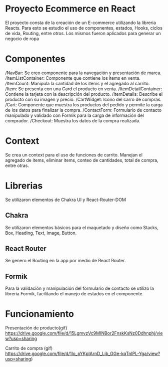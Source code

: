 # Proyecto Ecommerce en React

El proyecto consta de la creación de un E-commerce utilizando la libreria Reacts. Para esto se estudio el uso de componentes, estados, Hooks, ciclos de vida, Routing, entre otros. Los mismos fueron aplicados para generar un negocio de ropa


# Componentes

/NavBar: Se creo componente para la navegación y presentación de marca.
/ItemListContainer: Componente que contiene los items en venta.
/ItemCount: Manipula la cantidad de los items y el agregado al carrito.
/Item: Se presenta con una Card el producto en venta.
/ItemDetailContainer: Contiene la tarjeta con la descripción del producto.
/ItemDetails: Describe el producto con su imagen y precio.
/CartWidget: Icono del carro de compras.
/Cart: Componente que muestra los productos del pedido y permite la carga de los datos para finalizar la compra.
/ContactForm: Formulario de contacto manipulado y validado con Formik para la carga de información del comprador.
/Checkout: Muestra los datos de la compra realizada.

# Context
Se crea un context para el uso de funciones de carrito. Manejan el agregado de items, eliminar items, conteo de cantidades, total de compra, entre otras.


# Librerias
Se utilizaron elementos de Chakra UI y React-Router-DOM

## Chakra

Se utilizaron elementos básicos para el maquetado y diseño como Stacks, Box, Heading, Text, Image, Button. 

## React Router

Se genero el Routing en la app por medio de React Router.

## Formik

Para la validación y manipulación del formulario de contacto se utilizo la libreria Formik, facilitando el manejo de estados en el componente.

# Funcionamiento
Presentación de producto(gif)
https://drive.google.com/file/d/15LgmvzVc9MINBor2FnskKsNz0Ddhnphj/view?usp=sharing

Carrito de compra (gif)
https://drive.google.com/file/d/1Io_pYKpIArnD_Lib_GGe-kqTnIPL-Yga/view?usp=sharing)

